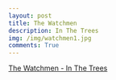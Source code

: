 ```yaml
---
layout: post
title: The Watchmen
description: In The Trees
img: /img/watchmen1.jpg
comments: True
---
```

[The Watchmen - In The Trees](https://www.youtube.com/watch?v=sPTurJT131A&list=PL7epfunGutqmZfKrXkuZxrTmBB_6DpJdR)
